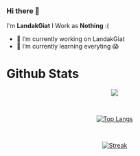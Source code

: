 ### Hi there 👋

I'm **LandakGiat**
I Work as **Nothing** :(

- 🔭 I’m currently working on LandakGiat
- 🌱 I’m currently learning everyting 😱

# Github Stats
<div align="center">
<p><img src="https://github-readme-stats.vercel.app/api?username=MJ1532&show_icons=true&count_private=true&hide_border=true&theme=dracula" align="center" /></div></p>

<br/>

<div align="center">
<p><a href="https://github.com/LandakGiat"><img src="https://github-readme-stats.vercel.app/api/top-langs/?username=LandakGiat&hide_border=true&amp;layout=compact&theme=dracula" alt="Top Langs" /></p></div>

<br/>

<div align="center">
<p><img align="center" src="https://streak-stats.demolab.com?user=LandakGiat&theme=dracula&hide_border=true&mode=weekly" alt="Streak" /></p></div>
